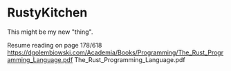 # RustyKitchen
This might be my new "thing".

Resume reading on page 178/618 https://dgolembiowski.com/Academia/Books/Programming/The_Rust_Programming_Language.pdf The_Rust_Programming_Language.pdf
